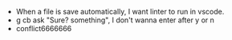 - When a file is save automatically, I want linter to run in vscode.
- g cb ask "Sure? something", I don't wanna enter after y or n
- conflict6666666
